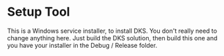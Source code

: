 # Setup Tool
This is a Windows service installer, to install DKS. 
You don't really need to change anything here. Just build the DKS solution, then build this one and you have your installer in the Debug / Release folder.